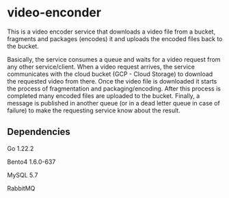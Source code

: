# video-enconder
This is a video encoder service that downloads a video file from a bucket, fragments and packages (encodes) it and uploads the encoded files back to the bucket.

Basically, the service consumes a queue and waits for a video request from any other service/client. When a video request arrives, the service communicates with the cloud bucket (GCP - Cloud Storage) to download the requested video from there. 
Once the video file is downloaded it starts the process of fragmentation and packaging/encoding. After this process is completed many encoded files are uploaded to the bucket.
Finally, a message is published in another queue (or in a dead letter queue in case of failure) to make the requesting service know about the result.

## Dependencies
Go 1.22.2

Bento4 1.6.0-637

MySQL 5.7

RabbitMQ
